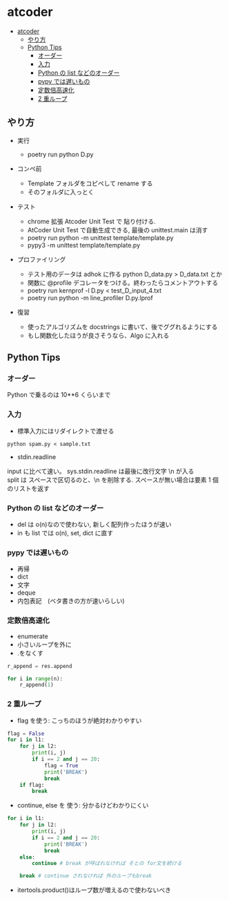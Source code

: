 # atcoder

- [atcoder](#atcoder)
  - [やり方](#やり方)
  - [Python Tips](#python-tips)
    - [オーダー](#オーダー)
    - [入力](#入力)
    - [Python の list などのオーダー](#python-の-list-などのオーダー)
    - [pypy では遅いもの](#pypy-では遅いもの)
    - [定数倍高速化](#定数倍高速化)
    - [2 重ループ](#2-重ループ)

## やり方

- 実行

  - poetry run python D.py

- コンペ前

  - Template フォルダをコピペして rename する
  - そのフォルダに入っとく

- テスト

  - chrome 拡張 Atcoder Unit Test で 貼り付ける.
  - AtCoder Unit Test で自動生成できる, 最後の unittest.main は消す
  - poetry run python -m unittest template/template.py
  - pypy3 -m unittest template/template.py

- プロファイリング

  - テスト用のデータは adhok に作る python D_data.py > D_data.txt とか
  - 関数に @profile デコレータをつける。終わったらコメントアウトする
  - poetry run kernprof -l D.py < test_D_input_4.txt
  - poetry run python -m line_profiler D.py.lprof

- 復習
  - 使ったアルゴリズムを docstrings に書いて、後でググれるようにする
  - もし関数化したほうが良さそうなら、Algo に入れる

## Python Tips

### オーダー

Python で乗るのは 10\*\*6 くらいまで

### 入力

- 標準入力にはリダイレクトで渡せる

```
python spam.py < sample.txt
```

- stdin.readline

input に比べて速い。
sys.stdin.readline は最後に改行文字 \n が入る  
split は スペースで区切るのと、\n を削除する. スペースが無い場合は要素 1 個のリストを返す

### Python の list などのオーダー

- del は o(n)なので使わない, 新しく配列作ったほうが速い
- in も list では o(n), set, dict に直す

### pypy では遅いもの

- 再帰
- dict
- 文字
- deque
- 内包表記　(ベタ書きの方が速いらしい)

### 定数倍高速化

- enumerate
- 小さいループを外に
- .をなくす

```python
r_append = res.append

for i in range(n):
    r_append(1)
```

### 2 重ループ

- flag を使う: こっちのほうが絶対わかりやすい

```python
flag = False
for i in l1:
    for j in l2:
        print(i, j)
        if i == 2 and j == 20:
            flag = True
            print('BREAK')
            break
    if flag:
        break
```

- continue, else を 使う: 分かるけどわかりにくい

```python
for i in l1:
    for j in l2:
        print(i, j)
        if i == 2 and j == 20:
            print('BREAK')
            break
    else:
        continue # break が呼ばれなければ そとの for文を続ける

    break # continue されなければ 外のループもbreak
```

- itertools.product()はループ数が増えるので使わないべき
